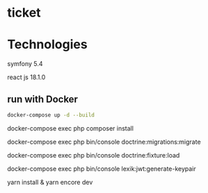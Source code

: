 # ticket

# Technologies 

symfony 5.4

react js  18.1.0

## run with Docker

```bash
docker-compose up -d --build
```

docker-compose exec php composer install

docker-compose exec php bin/console doctrine:migrations:migrate

docker-compose exec php bin/console doctrine:fixture:load

docker-compose exec php bin/console lexik:jwt:generate-keypair

yarn install & yarn encore dev

